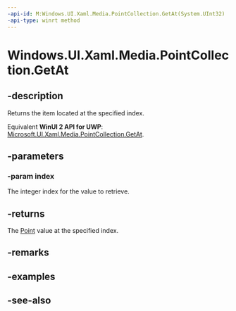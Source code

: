 ```yaml
---
-api-id: M:Windows.UI.Xaml.Media.PointCollection.GetAt(System.UInt32)
-api-type: winrt method
---
```


<!-- Method syntax
public Windows.Foundation.Point GetAt(System.UInt32 index)
-->

# Windows.UI.Xaml.Media.PointCollection.GetAt

## -description
Returns the item located at the specified index.

Equivalent **WinUI 2 API for UWP**: [Microsoft.UI.Xaml.Media.PointCollection.GetAt](/windows/winui/api/microsoft.ui.xaml.media.pointcollection.getat).

## -parameters
### -param index
The integer index for the value to retrieve.

## -returns
The [Point](../windows.foundation/point.md) value at the specified index.

## -remarks

## -examples

## -see-also
